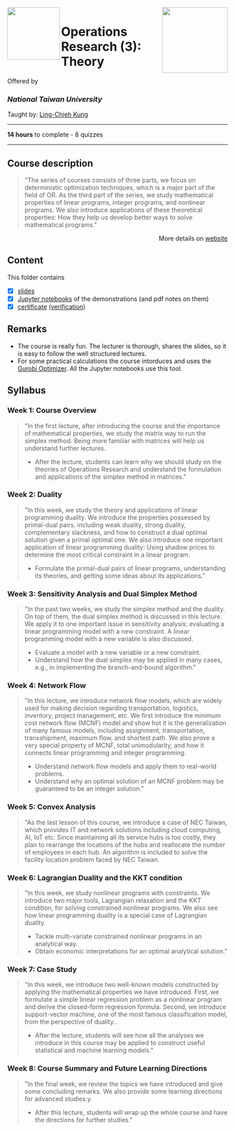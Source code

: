 <a href="https://www.coursera.org/learn/operations-research-theory">
  <img src="/img/Operations_Research_(3)_Theory_logo.avif" width="150" align="right">
</a>

<img src="https://upload.wikimedia.org/wikipedia/en/7/7e/National_Taiwan_University_seal.svg" width="120" height="120" align="left">

# Operations Research (3): Theory

Offered by 
### *National Taiwan University*

Taught by: [Ling-Chieh Kung](https://www.coursera.org/instructor/lckung)

---

**14 hours** to complete - 8 quizzes 

---

## Course description

>"The series of courses consists of three parts, we focus on deterministic optimization techniques, which is a major part of the field of OR.
As the third part of the series, we study mathematical properties of linear programs, integer programs, and nonlinear programs. We also introduce applications of these theoretical properties: How they help us develop better ways to solve mathematical programs."

<p align="right">More details on <a href="https://www.coursera.org/learn/operations-research-theory">website</a></p>

## Content
This folder contains 
- [x] [slides](./Slides) 
- [x] [Jupyter notebooks](./Jupyter%20notebooks) of the demonstrations (and pdf notes on them)
- [x] [certificate](./Coursera_Certificate_Operations_Research_(3)_Theory.pdf) ([verification](https://coursera.org/verify/GDK87SR66HD6))

## Remarks
- The course is really fun. The lecturer is thorough, shares the slides, so it is easy to follow the well structured lectures. 
- For some practical calculations the course intorduces and uses the [Gurobi Optimizer](https://www.gurobi.com/products/gurobi-optimizer/). All the Jupyter notebooks use this tool. 

## Syllabus

### Week 1: **Course Overview**
>"In the first lecture, after introducing the course and the importance of mathematical properties, we study the matrix way to run the simplex method. Being more familiar with matrices will help us understand further lectures.
>- After the lecture, students can learn why we should study on the theories of Operations Research and understand the formulation and applications of the simplex method in matrices."

### Week 2: **Duality** 
>"In this week, we study the theory and applications of linear programming duality. We introduce the properties possessed by primal-dual pairs, including weak duality, strong duality, complementary slackness, and how to construct a dual optimal solution given a primal optimal one. We also introduce one important application of linear programming duality: Using shadow prices to determine the most critical constraint in a linear program.
>- Formulate the primal-dual pairs of linear programs, understanding its theories, and getting some ideas about its applications."

### Week 3: **Sensitivity Analysis and Dual Simplex Method**
>"In the past two weeks, we study the simplex method and the duality. On top of them, the dual simplex method is discussed in this lecture. We apply it to one important issue in sensitivity analysis: evaluating a linear programming model with a new constraint. A linear programming model with a new variable is also discussed.
>- Evaluate a model with a new variable or a new constraint.
>- Understand how the dual simplex may be applied in many cases, e.g., in implementing the branch-and-bound algorithm."

### Week 4: **Network Flow**
>"In this lecture, we introduce network flow models, which are widely used for making decision regarding transportation, logistics, inventory, project management, etc. We first introduce the minimum cost network flow (MCNF) model and show hot it is the generalization of many famous models, including assignment, transportation, transshipment, maximum flow, and shortest path. We also prove a very special property of MCNF, total unimodularity, and how it connects linear programming and integer programming. 
>- Understand network flow models and apply them to real-world problems.
>- Understand why an optimal solution of an MCNF problem may be guaranteed to be an integer solution."

### Week 5: **Convex Analysis**
>"As the last lesson of this course, we introduce a case of NEC Taiwan, which provides IT and network solutions including cloud computing, AI, IoT etc. Since maintaining all its service hubs is too costly, they plan to rearrange the locations of the hubs and reallocate the number of employees in each hub. An algorithm is included to solve the facility location problem faced by NEC Taiwan.

### Week 6: **Lagrangian Duality and the KKT condition**
>"In this week, we study nonlinear programs with constraints. We introduce two major tools, Lagrangian relaxation and the KKT condition, for solving constrained nonlinear programs. We also see how linear programming duality is a special case of Lagrangian duality.
>- Tackle multi-variate constrained nonlinear programs in an analytical way.
>- Obtain economic interpretations for an optimal analytical solution."

### Week 7: **Case Study**
>"In this week, we introduce two well-known models constructed by applying the mathematical properties we have introduced. First, we formulate a simple linear regression problem as a nonlinear program and derive the closed-form regression formula. Second, we introduce support-vector machine, one of the most famous classification model, from the perspective of duality..
>- After the lecture, students will see how all the analyses we introduce in this course may be applied to construct useful statistical and machine learning models."

### Week 8: **Course Summary and Future Learning Directions**
>"In the final week, we review the topics we have introduced and give some concluding remarks. We also provide some learning directions for advanced studies.y.
>- After this lecture, students will wrap up the whole course and have the directions for further studies."

